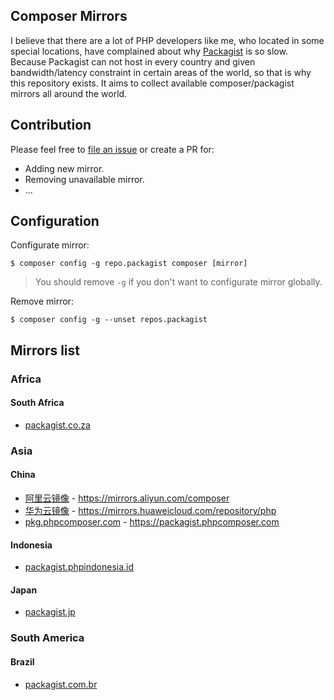 Composer Mirrors
----------------

I believe that there are a lot of PHP developers like me, who located in some special locations, 
have complained about why [Packagist](https://packagist.org/) is so slow.
Because Packagist can not host in every country and given bandwidth/latency constraint in certain areas of the world, 
so that is why this repository exists.
It aims to collect available composer/packagist mirrors all around the world.

## Contribution

Please feel free to [file an issue](https://github.com/razonyang/composer-mirrors/issues/new) or create a PR for:

- Adding new mirror.
- Removing unavailable mirror.
- ...

## Configuration

Configurate mirror:

```shell
$ composer config -g repo.packagist composer [mirror]
```

> You should remove `-g` if you don't want to configurate mirror globally.

Remove mirror:

```shell
$ composer config -g --unset repos.packagist
```

## Mirrors list

### Africa

#### South Africa

- [packagist.co.za](https://packagist.co.za)

### Asia

#### China

- [阿里云镜像](https://developer.aliyun.com/composer) - https://mirrors.aliyun.com/composer
- [华为云镜像](https://mirrors.huaweicloud.com) - https://mirrors.huaweicloud.com/repository/php
- [pkg.phpcomposer.com](https://pkg.phpcomposer.com) - https://packagist.phpcomposer.com

#### Indonesia

- [packagist.phpindonesia.id](https://packagist.phpindonesia.id)

#### Japan

- [packagist.jp](https://packagist.jp)

### South America

#### Brazil

- [packagist.com.br](https://packagist.com.br)
